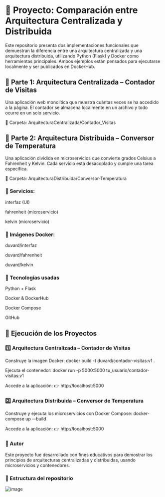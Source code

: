 # 🧠 Proyecto: Comparación entre Arquitectura Centralizada y Distribuida
Este repositorio presenta dos implementaciones funcionales que demuestran la diferencia entre una arquitectura centralizada y una arquitectura distribuida, utilizando Python (Flask) y Docker como herramientas principales.
Ambos ejemplos están pensados para ejecutarse localmente y ser publicados en DockerHub.

## 🔹 Parte 1: Arquitectura Centralizada – Contador de Visitas
Una aplicación web monolítica que muestra cuántas veces se ha accedido a la página. El contador se almacena localmente en un archivo y todo ocurre en un solo servicio.

📁 Carpeta: ArquitecturaCentralizada/Contador_Visitas

## 🔸 Parte 2: Arquitectura Distribuida – Conversor de Temperatura
Una aplicación dividida en microservicios que convierte grados Celsius a Fahrenheit y Kelvin.
Cada servicio está desacoplado y cumple una tarea específica.

📁 Carpeta: ArquitecturaDistribuida/Conversor-Temperatura

### 🔧 Servicios:

interfaz (UI)

fahrenheit (microservicio)

kelvin (microservicio)


### 🐳 Imágenes Docker: 
duvard/interfaz

duvard/fahrenheit

duvard/kelvin


### 🧰 Tecnologías usadas
Python + Flask

Docker & DockerHub

Docker Compose

GitHub

## 🚀 Ejecución de los Proyectos
### 1️⃣ Arquitectura Centralizada – Contador de Visitas

Construye la imagen Docker:
docker build -t duvard/contador-visitas:v1 .

Ejecuta el contenedor:
docker run -p 5000:5000 tu_usuario/contador-visitas:v1

Accede a la aplicación:
👉 http://localhost:5000

### 2️⃣ Arquitectura Distribuida – Conversor de Temperatura

Construye y ejecuta los microservicios con Docker Compose:
docker-compose up --build

Accede a la aplicación:
👉 http://localhost:5000




### 📌 Autor
Este proyecto fue desarrollado con fines educativos para demostrar los principios de arquitecturas centralizadas y distribuidas, usando microservicios y contenedores.

### 📂 Estructura del repositorio
![image](https://github.com/user-attachments/assets/2142977a-6948-44a0-9e17-6fc8e45b38ed)
